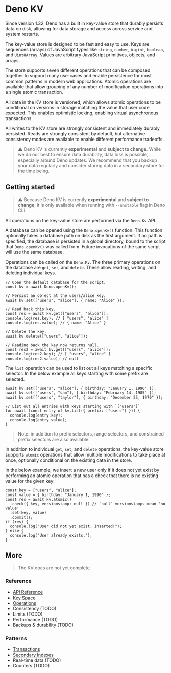 # Deno KV

Since version 1.32, Deno has a built in key-value store that durably persists
data on disk, allowing for data storage and access across service and system
restarts.

The key-value store is designed to be fast and easy to use. Keys are sequences
(arrays) of JavaScript types like `string`, `number`, `bigint`, `boolean`, and
`Uint8Array`. Values are arbitrary JavaScript primitives, objects, and arrays.

The store supports seven different operations that can be composed together to
support many use-cases and enable persistence for most common patterns in modern
web applications. Atomic operations are available that allow grouping of any
number of modification operations into a single atomic transaction.

All data in the KV store is versioned, which allows atomic operations to be
conditional on versions in storage matching the value that user code expected.
This enables optimistic locking, enabling virtual asynchronous transactions.

All writes to the KV store are strongly consistent and immediately durably
persisted. Reads are strongly consistent by default, but alternative consistency
modes are available to enable different performance tradeoffs.

> ⚠️ Deno KV is currently **experimental** and **subject to change**. While we do
> our best to ensure data durability, data loss is possible, especially around
> Deno updates. We recommend that you backup your data regularly and consider
> storing data in a secondary store for the time being.

<!-- > 🌐 Deno KV is available in closed beta for Deno Deploy customers.
> [Join the waitlist](https://deno.com/kv). -->

## Getting started

> ⚠️ Because Deno KV is currently **experimental** and **subject to change**, it
> is only available when running with `--unstable` flag in Deno CLI.

All operations on the key-value store are performed via the `Deno.Kv` API.

A database can be opened using the `Deno.openKv()` function. This function
optionally takes a database path on disk as the first argument. If no path is
specified, the database is persisted in a global directory, bound to the script
that `Deno.openKv()` was called from. Future invocations of the same script will
use the same database.

Operations can be called on the `Deno.Kv`. The three primary operations on the
database are `get`, `set`, and `delete`. These allow reading, writing, and
deleting individual keys.

```tsx
// Open the default database for the script.
const kv = await Deno.openKv();

// Persist an object at the users/alice key.
await kv.set(["users", "alice"], { name: "Alice" });

// Read back this key.
const res = await kv.get(["users", "alice"]);
console.log(res.key); // [ "users", "alice" ]
console.log(res.value); // { name: "Alice" }

// Delete the key.
await kv.delete(["users", "alice"]);

// Reading back the key now returns null.
const res2 = await kv.get(["users", "alice"]);
console.log(res2.key); // [ "users", "alice" ]
console.log(res2.value); // null
```

The `list` operation can be used to list out all keys matching a specific
selector. In the below example all keys starting with some prefix are selected.

```tsx,ignore
await kv.set(["users", "alice"], { birthday: "January 1, 1990" });
await kv.set(["users", "sam"], { birthday: "February 14, 1985" });
await kv.set(["users", "taylor"], { birthday: "December 25, 1970" });

// List out all entries with keys starting with `["users"]`
for await (const entry of kv.list({ prefix: ["users"] })) {
  console.log(entry.key);
  console.log(entry.value);
}
```

> Note: in addition to prefix selectors, range selectors, and constrained prefix
> selectors are also available.

In addition to individual `get`, `set`, and `delete` operations, the key-value
store supports `atomic` operations that allow multiple modifications to take
place at once, optionally conditional on the existing data in the store.

In the below example, we insert a new user only if it does not yet exist by
performing an atomic operation that has a check that there is no existing value
for the given key:

```tsx,ignore
const key = ["users", "alice"];
const value = { birthday: "January 1, 1990" };
const res = await kv.atomic()
  .check({ key, versionstamp: null }) // `null` versionstamps mean 'no value'
  .set(key, value)
  .commit();
if (res) {
  console.log("User did not yet exist. Inserted!");
} else {
  console.log("User already exists.");
}
```

## More

> The KV docs are not yet complete.

### Reference

- [API Reference](https://deno.land/api?unstable&s=Deno.Kv)
- [Key Space](./kv/key_space.md)
- [Operations](./kv/operations.md)
- Consistency (TODO)
- Limits (TODO)
- Performance (TODO)
- Backups & durability (TODO)

### Patterns

- [Transactions](./kv/transactions.md)
- [Secondary Indexes](./kv/secondary_indexes.md)
- Real-time data (TODO)
- Counters (TODO)

<!--

### Pagination

- How to use cursors
- Size limits on cursors

### Real-time data

- BroadcastChannel
- Versionstamp can be compared for staleness

### Counters

- Using KvU64 to count things

## Reference

### Consistency

- What is eventual vs strong consistency
- When to use which

### Limits

- Key size limits
- Value size limits
- Transaction size limits
- Throughput limits
- Database size limits on Deploy

### Performance

- Latency (consistency)
- Max throughput per key

### Backups

- For CLI:
  - uses sqlite
  - where is this stored
  - how to restore

-->
